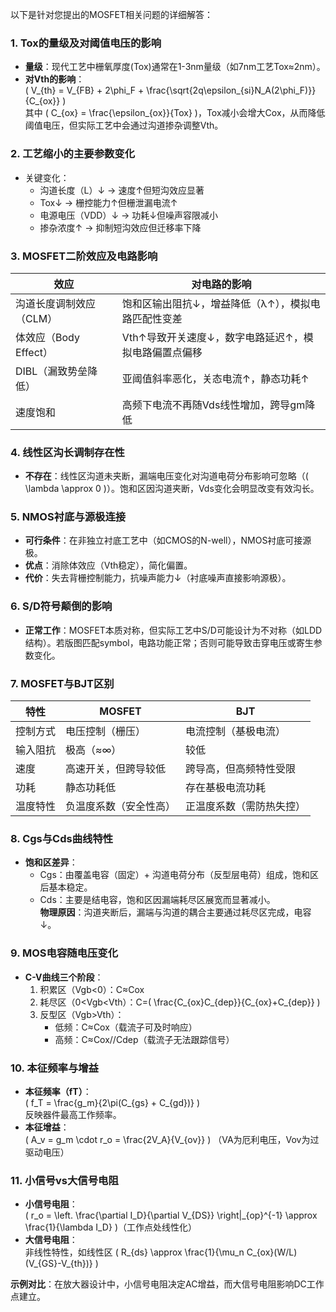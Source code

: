 以下是针对您提出的MOSFET相关问题的详细解答：

### 1. **Tox的量级及对阈值电压的影响**
- **量级**：现代工艺中栅氧厚度(Tox)通常在1-3nm量级（如7nm工艺Tox≈2nm）。
- **对Vth的影响**：  
  \( V_{th} = V_{FB} + 2\phi_F + \frac{\sqrt{2q\epsilon_{si}N_A(2\phi_F)}}{C_{ox}} \)  
  其中 \( C_{ox} = \frac{\epsilon_{ox}}{Tox} \)，Tox减小会增大Cox，从而降低阈值电压，但实际工艺中会通过沟道掺杂调整Vth。

### 2. **工艺缩小的主要参数变化**
- 关键变化：  
  - 沟道长度（L）↓ → 速度↑但短沟效应显著  
  - Tox↓ → 栅控能力↑但栅泄漏电流↑  
  - 电源电压（VDD）↓ → 功耗↓但噪声容限减小  
  - 掺杂浓度↑ → 抑制短沟效应但迁移率下降

### 3. **MOSFET二阶效应及电路影响**
| 效应                | 对电路的影响                                                                 |
|---------------------|----------------------------------------------------------------------------|
| 沟道长度调制效应（CLM） | 饱和区输出阻抗↓，增益降低（λ↑），模拟电路匹配性变差                          |
| 体效应（Body Effect） | Vth↑导致开关速度↓，数字电路延迟↑，模拟电路偏置点偏移                        |
| DIBL（漏致势垒降低）   | 亚阈值斜率恶化，关态电流↑，静态功耗↑                                        |
| 速度饱和              | 高频下电流不再随Vds线性增加，跨导gm降低                                      |

### 4. **线性区沟长调制存在性**
- **不存在**：线性区沟道未夹断，漏端电压变化对沟道电荷分布影响可忽略（\( \lambda \approx 0 \)）。饱和区因沟道夹断，Vds变化会明显改变有效沟长。

### 5. **NMOS衬底与源极连接**
- **可行条件**：在非独立衬底工艺中（如CMOS的N-well），NMOS衬底可接源极。
- **优点**：消除体效应（Vth稳定），简化偏置。
- **代价**：失去背栅控制能力，抗噪声能力↓（衬底噪声直接影响源极）。

### 6. **S/D符号颠倒的影响**
- **正常工作**：MOSFET本质对称，但实际工艺中S/D可能设计为不对称（如LDD结构）。若版图匹配symbol，电路功能正常；否则可能导致击穿电压或寄生参数变化。

### 7. **MOSFET与BJT区别**
| 特性                | MOSFET                          | BJT                          |
|---------------------|--------------------------------|-----------------------------|
| 控制方式            | 电压控制（栅压）               | 电流控制（基极电流）         |
| 输入阻抗            | 极高（≈∞）                     | 较低                        |
| 速度                | 高速开关，但跨导较低           | 跨导高，但高频特性受限       |
| 功耗                | 静态功耗低                     | 存在基极电流功耗             |
| 温度特性            | 负温度系数（安全性高）         | 正温度系数（需防热失控）     |

### 8. **Cgs与Cds曲线特性**
- **饱和区差异**：  
  - Cgs：由覆盖电容（固定）+ 沟道电荷分布（反型层电荷）组成，饱和区后基本稳定。  
  - Cds：主要是结电容，饱和区因漏端耗尽区展宽而显著减小。  
  **物理原因**：沟道夹断后，漏端与沟道的耦合主要通过耗尽区完成，电容↓。

### 9. **MOS电容随电压变化**
- **C-V曲线三个阶段**：  
  1. 积累区（Vgb<0）：C≈Cox  
  2. 耗尽区（0<Vgb<Vth）：C=\( \frac{C_{ox}C_{dep}}{C_{ox}+C_{dep}} \)  
  3. 反型区（Vgb>Vth）：  
     - 低频：C≈Cox（载流子可及时响应）  
     - 高频：C≈Cox//Cdep（载流子无法跟踪信号）

### 10. **本征频率与增益**
- **本征频率（fT）**：  
  \( f_T = \frac{g_m}{2\pi(C_{gs} + C_{gd})} \)  
  反映器件最高工作频率。
- **本征增益**：  
  \( A_v = g_m \cdot r_o = \frac{2V_A}{V_{ov}} \) （VA为厄利电压，Vov为过驱动电压）

### 11. **小信号vs大信号电阻**
- **小信号电阻**：  
  \( r_o = \left. \frac{\partial I_D}{\partial V_{DS}} \right|_{op}^{-1} \approx \frac{1}{\lambda I_D} \)（工作点处线性化）
- **大信号电阻**：  
  非线性特性，如线性区 \( R_{ds} \approx \frac{1}{\mu_n C_{ox}(W/L)(V_{GS}-V_{th})} \)

**示例对比**：在放大器设计中，小信号电阻决定AC增益，而大信号电阻影响DC工作点建立。